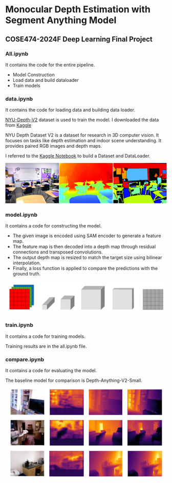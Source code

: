 # Monocular Depth Estimation with Segment Anything Model
## COSE474-2024F Deep Learning Final Project

### All.ipynb
It contains the code for the entire pipeline.
- Model Construction
- Load data and build dataloader
- Train models

### data.ipynb
It contains the code for loading data and building data loader.

[NYU-Depth-V2](https://cs.nyu.edu/~fergus/datasets/nyu_depth_v2.html) dataset is used to train the model.
I downloaded the data from [Kaggle](https://www.kaggle.com/datasets/soumikrakshit/nyu-depth-v2)

NYU Depth Dataset V2 is a dataset for research in 3D computer vision.
It focuses on tasks like depth estimation and indoor scene understanding. 
It provides paired RGB images and depth maps.

I referred to the [Kaggle Notebook](https://www.kaggle.com/code/shreydan/monocular-depth-estimation-nyuv2)
to build a Dataset and DataLoader.

![](https://github.com/lnxhigh/20242R0136COSE47402/blob/main/FinalProject/Report/figures/nyu-depth-v2.jpg)

### model.ipynb
It contains a code for constructing the model.
- The given image is encoded using SAM encoder to generate a feature map. 
- The feature map is then decoded into a depth map through residual connections and transposed convolutions.
- The output depth map is resized to match the target size using bilinear interpolation.
- Finally, a loss function is applied to compare the predictions with the ground truth.

![](https://github.com/lnxhigh/20242R0136COSE47402/blob/main/FinalProject/Report/figures/model-figure.png)

### train.ipynb
It contains a code for training models.

Training results are in the all.ipynb file.

### compare.ipynb
It contains a code for evaluating the model.

The baseline model for comparison is Depth-Anything-V2-Small.

![](https://github.com/lnxhigh/20242R0136COSE47402/blob/main/FinalProject/Report/figures/model-comparison.png)


